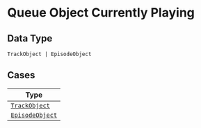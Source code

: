 
# Queue Object Currently Playing

## Data Type

`TrackObject | EpisodeObject`

## Cases

| Type |
|  --- |
| [`TrackObject`](../../../doc/models/track-object.md) |
| [`EpisodeObject`](../../../doc/models/episode-object.md) |

